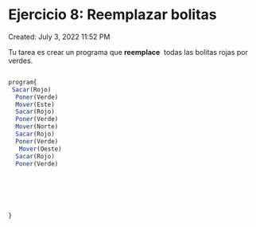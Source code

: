 # Ejercicio 8: Reemplazar bolitas

Created: July 3, 2022 11:52 PM

Tu tarea es crear un programa que **reemplace**
 todas las bolitas rojas por verdes.

```jsx

program{
 Sacar(Rojo)
  Poner(Verde)
  Mover(Este)
  Sacar(Rojo)
  Poner(Verde)
  Mover(Norte)
  Sacar(Rojo)
  Poner(Verde)
   Mover(Oeste)
  Sacar(Rojo)
  Poner(Verde)
  
 
  
  
  
  
}
```